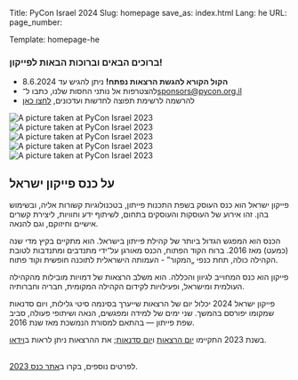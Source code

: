 Title: PyCon Israel 2024
Slug: homepage
save_as: index.html
Lang: he
URL:
page_number:

Template: homepage-he

<section id="plan">
  <h3>ברוכים הבאים וברוכות הבאות לפייקון!</h3>
  <ul class="fancy-list-marker">
<li><b>הקול הקורא להגשת הרצאות נפתח!</b> ניתן להגיש עד <time datetime="2024-06-08">8.6.2024</time>
<li>להצטרפות אל נותני החסות שלנו,
  כתבו ל־<a href="mailto:sponsors@pycon.org.il">sponsors@pycon.org.il</a>
<li>להרשמה לרשימת תפוצה לחדשות ועדכונים,
  <a href="https://lists.hamakor.org.il/postorius/lists/news.pycon.org.il">לחצו כאן</a>
  </ul>
</section>
<section id="pictures">
<span class="r1c1">
		<img src="../theme/img/2023/oren.jpg"
	 alt="A picture taken at PyCon Israel 2023"
	 title="A picture taken at PyCon Israel 2023">
</span>
<span class="r1c2">
		<img src="../theme/img/2023/irit-far.jpg"
	 alt="A picture taken at PyCon Israel 2023"
	 title="A picture taken at PyCon Israel 2023">
</span>
<span class="r2c1">
	  <img src="../theme/img/2023/irit-shai.jpg"
	   alt="A picture taken at PyCon Israel 2023"
	   title="A picture taken at PyCon Israel 2023">
</span>
<span class="r2c2">
		<img src="../theme/img/2023/pypods.jpg"
	 alt="A picture taken at PyCon Israel 2023"
	 title="A picture taken at PyCon Israel 2023">
</span>
<span class="r2c3">
		<img src="../theme/img/2023/elad.jpg"
	 alt="A picture taken at PyCon Israel 2023"
	 title="A picture taken at PyCon Israel 2023">
</span>
</section>
<section id="about">
  <h2>על כנס פייקון ישראל</h2>
  <p>

פייקון ישראל הוא כנס העוסק בשפת התכנות פייתון, בטכנולוגיות
קשורות אליה, ובשימוש בהן. זהו אירוע של העוסקות והעוסקים בתחום,
לשיתוף ידע וחוויות, ליצירת קשרים אישיים וחיזוקם, וגם להנאה.

  </p>
  <p>

הכנס הוא המפגש הגדול ביותר של קהילת פייתון בישראל. הוא מתקיים
בקיץ מדי שנה (כמעט) מאז 2016. ברוח הקוד הפתוח, הכנס מאורגן
על־ידי מתנדבים ומתנדבות לטובת הקהילה כולה, תחת כנפי „המקור” -
העמותה הישראלית לתוכנה חופשית וקוד פתוח.

  </p>
  <p>

פייקון הוא כנס המחוייב לגיוון והכללה. הוא משלב הרצאות של
דמויות מובילות מהקהילה העולמית ומישראל, ופעילויות לקידום
הקהילה המקומית, חבריה וחברותיה.


  </p>
  <p>

פייקון ישראל 2024 יכלול יום של הרצאות שייערך בסינמה סיטי
גלילות, ויום סדנאות שמקומו יפורסם בהמשך.  שני ימים של למידה
ומפגשים, הנאה ושיתופי פעולה, סביב שפת פייתון &mdash; בהתאם
למסורת הנמשכת מאז שנת 2016.

  </p>
  <p>

בשנת 2023
התקיימו <a href="https://photos.app.goo.gl/UVupGP8N7q3UVPct5">יום
הרצאות</a>
ו<a href="https://photos.app.goo.gl/B12ZznWWJN2cS2Sk6">יום
סדנאות</a>; את ההרצאות ניתן לראות
ב<a href="https://www.youtube.com/playlist?list=PLnOlTVPC-yFwhpiyjsC0V_98pqRbtwNgh">וידאו</a>.

  <br/>
  לפרטים נוספים, בקרו ב<a href="https://pycon.org.il/2023/heb/home.html">אתר כנס 2023</a>.
  </p>
</section>
